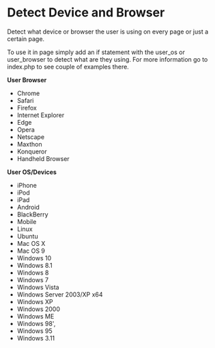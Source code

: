 # Detect Device and Browser
Detect what device or browser the user is using on every page or just a certain page.

To use it in page simply add an if statement with the user_os or user_browser to detect what are they using. For more 
information go to index.php to see couple of examples there.

**User Browser**
 * Chrome
 * Safari
 * Firefox
 * Internet Explorer
 * Edge
 * Opera
 * Netscape
 * Maxthon
 * Konqueror
 * Handheld Browser
 
**User OS/Devices**
  * iPhone
  * iPod
  * iPad
  * Android
  * BlackBerry
  * Mobile
  * Linux
  * Ubuntu
  * Mac OS X
  * Mac OS 9
  * Windows 10
  * Windows 8.1
  * Windows 8
  * Windows 7
  * Windows Vista
  * Windows Server 2003/XP x64
  * Windows XP
  * Windows 2000
  * Windows ME
  * Windows 98',
  * Windows 95
  * Windows 3.11

